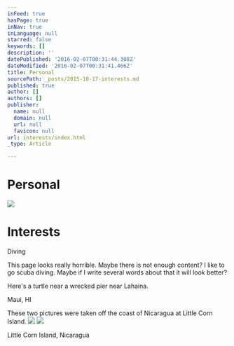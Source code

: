 ```yaml
---
inFeed: true
hasPage: true
inNav: true
inLanguage: null
starred: false
keywords: []
description: ''
datePublished: '2016-02-07T00:31:44.308Z'
dateModified: '2016-02-07T00:31:41.466Z'
title: Personal
sourcePath: _posts/2015-10-17-interests.md
published: true
author: []
authors: []
publisher:
  name: null
  domain: null
  url: null
  favicon: null
url: interests/index.html
_type: Article

---
```

# Personal
![](https://the-grid-user-content.s3-us-west-2.amazonaws.com/8fae0baf-0a65-40ad-86a5-1825b3f66bc4.JPG)

# Interests

Diving

This page looks really horrible.  Maybe there is not enough content?  I like to go scuba diving.  Maybe if I write several words about that it will look better?

Here's a turtle near a wrecked pier near Lahaina.

Maui, HI

These two pictures were taken off the coast of Nicaragua at Little Corn Island.
![](https://the-grid-user-content.s3-us-west-2.amazonaws.com/7ae843b1-3270-4a9e-8221-b76b2a2db085.jpg)
![](https://the-grid-user-content.s3-us-west-2.amazonaws.com/22025c3c-1367-480d-ba3d-78355f2bdaff.jpg)

Little Corn Island, Nicaragua